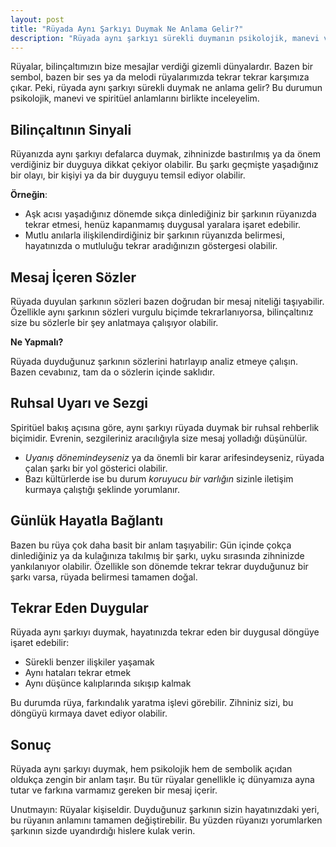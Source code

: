 ```yaml
---
layout: post
title: "Rüyada Aynı Şarkıyı Duymak Ne Anlama Gelir?"
description: "Rüyada aynı şarkıyı sürekli duymanın psikolojik, manevi ve spiritüel anlamlarını birlikte inceleyelim."
---
```


Rüyalar, bilinçaltımızın bize mesajlar verdiği gizemli dünyalardır. Bazen bir sembol, bazen bir ses ya da melodi rüyalarımızda tekrar tekrar karşımıza çıkar. Peki, rüyada aynı şarkıyı sürekli duymak ne anlama gelir? Bu durumun psikolojik, manevi ve spiritüel anlamlarını birlikte inceleyelim.

## Bilinçaltının Sinyali

Rüyanızda aynı şarkıyı defalarca duymak, zihninizde bastırılmış ya da önem verdiğiniz bir duyguya dikkat çekiyor olabilir. Bu şarkı geçmişte yaşadığınız bir olayı, bir kişiyi ya da bir duyguyu temsil ediyor olabilir.

**Örneğin**:

- Aşk acısı yaşadığınız dönemde sıkça dinlediğiniz bir şarkının rüyanızda tekrar etmesi, henüz kapanmamış duygusal yaralara işaret edebilir.
- Mutlu anılarla ilişkilendirdiğiniz bir şarkının rüyanızda belirmesi, hayatınızda o mutluluğu tekrar aradığınızın göstergesi olabilir.

## Mesaj İçeren Sözler

Rüyada duyulan şarkının sözleri bazen doğrudan bir mesaj niteliği taşıyabilir. Özellikle aynı şarkının sözleri vurgulu biçimde tekrarlanıyorsa, bilinçaltınız size bu sözlerle bir şey anlatmaya çalışıyor olabilir.

**Ne Yapmalı?**

Rüyada duyduğunuz şarkının sözlerini hatırlayıp analiz etmeye çalışın. Bazen cevabınız, tam da o sözlerin içinde saklıdır.

## Ruhsal Uyarı ve Sezgi

Spiritüel bakış açısına göre, aynı şarkıyı rüyada duymak bir ruhsal rehberlik biçimidir. Evrenin, sezgileriniz aracılığıyla size mesaj yolladığı düşünülür.

- *Uyanış dönemindeyseniz* ya da önemli bir karar arifesindeyseniz, rüyada çalan şarkı bir yol gösterici olabilir.
- Bazı kültürlerde ise bu durum *koruyucu bir varlığın* sizinle iletişim kurmaya çalıştığı şeklinde yorumlanır.

## Günlük Hayatla Bağlantı

Bazen bu rüya çok daha basit bir anlam taşıyabilir: Gün içinde çokça dinlediğiniz ya da kulağınıza takılmış bir şarkı, uyku sırasında zihninizde yankılanıyor olabilir. Özellikle son dönemde tekrar tekrar duyduğunuz bir şarkı varsa, rüyada belirmesi tamamen doğal.

## Tekrar Eden Duygular

Rüyada aynı şarkıyı duymak, hayatınızda tekrar eden bir duygusal döngüye işaret edebilir:

- Sürekli benzer ilişkiler yaşamak
- Aynı hataları tekrar etmek
- Aynı düşünce kalıplarında sıkışıp kalmak

Bu durumda rüya, farkındalık yaratma işlevi görebilir. Zihniniz sizi, bu döngüyü kırmaya davet ediyor olabilir.

## Sonuç

Rüyada aynı şarkıyı duymak, hem psikolojik hem de sembolik açıdan oldukça zengin bir anlam taşır. Bu tür rüyalar genellikle iç dünyamıza ayna tutar ve farkına varmamız gereken bir mesaj içerir.

Unutmayın: Rüyalar kişiseldir. Duyduğunuz şarkının sizin hayatınızdaki yeri, bu rüyanın anlamını tamamen değiştirebilir. Bu yüzden rüyanızı yorumlarken şarkının sizde uyandırdığı hislere kulak verin.